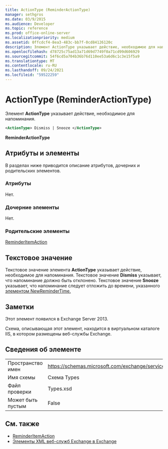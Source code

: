 ```yaml
---
title: ActionType (ReminderActionType)
manager: sethgros
ms.date: 03/9/2015
ms.audience: Developer
ms.topic: reference
ms.prod: office-online-server
ms.localizationpriority: medium
ms.assetid: 0ffcdcf4-8ea3-483c-bb7f-0cd84126120c
description: Элемент ActionType указывает действие, необходимое для напоминания.
ms.openlocfilehash: d78725c75ad13a71d69d7749f0a71cd99d606929
ms.sourcegitcommit: 54f6cd5a704b36b76d110ee53a6d6c1c3e15f5a9
ms.translationtype: MT
ms.contentlocale: ru-RU
ms.lasthandoff: 09/24/2021
ms.locfileid: "59522259"
---
```

# <a name="actiontype-reminderactiontype"></a>ActionType (ReminderActionType)

Элемент **ActionType** указывает действие, необходимое для напоминания. 
  
```XML
<ActionType> Dismiss | Snooze </ActionType>
```

 **ReminderActionType**
## <a name="attributes-and-elements"></a>Атрибуты и элементы

В разделах ниже приводится описание атрибутов, дочерних и родительских элементов.
  
### <a name="attributes"></a>Атрибуты

Нет.
  
### <a name="child-elements"></a>Дочерние элементы

Нет.
  
### <a name="parent-elements"></a>Родительские элементы

[ReminderItemAction](reminderitemaction.md)
  
## <a name="text-value"></a>Текстовое значение

Текстовое значение элемента **ActionType** указывает действие, необходимое для напоминания. Текстовое значение **Dismiss** указывает, что напоминание должно быть отклонено. Текстовое значение **Snooze** указывает, что напоминание следует отложить до времени, указанного [элементом NewReminderTime.](newremindertime.md) 
  
## <a name="remarks"></a>Заметки

Этот элемент появился в Exchange Server 2013.
  
Схема, описывающая этот элемент, находится в виртуальном каталоге IIS, в котором размещены веб-службы Exchange.
  
## <a name="element-information"></a>Сведения об элементе

|||
|:-----|:-----|
|Пространство имен  <br/> |https://schemas.microsoft.com/exchange/services/2006/types  <br/> |
|Имя схемы  <br/> |Схема Types  <br/> |
|Файл проверки  <br/> |Types.xsd  <br/> |
|Может быть пустым  <br/> |False  <br/> |
   
## <a name="see-also"></a>См. также

- [ReminderItemAction](reminderitemaction.md)
- [Элементы XML веб-служб Exchange в Exchange](ews-xml-elements-in-exchange.md)

